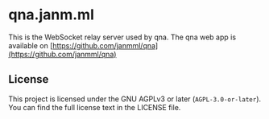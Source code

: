 # qna.janm.ml

This is the WebSocket relay server used by qna.
The qna web app is available on [https://github.com/janmml/qna](https://github.com/janmml/qna)

## License

This project is licensed under the GNU AGPLv3 or later (`AGPL-3.0-or-later`). You can find the full license text in the LICENSE file.
